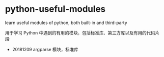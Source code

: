 # python-useful-modules
learn useful modules of python, both built-in and third-party

用于学习 Python 中遇到的有用的模块，包括标准库、第三方库以及有用的代码片段

- 20181209 argparse 模块，标准库